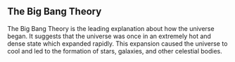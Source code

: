 ## The Big Bang Theory

The Big Bang Theory is the leading explanation about how the universe began. It suggests that the universe was once in an extremely hot and dense state which expanded rapidly. This expansion caused the universe to cool and led to the formation of stars, galaxies, and other celestial bodies.
